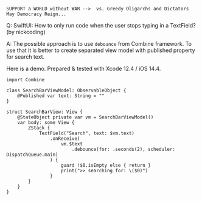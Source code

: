 ```
SUPPORT a WORLD without WAR -->  vs. Greedy Oligarchs and Dictators
May Democracy Reign... 
```

Q: SwiftUI: How to only run code when the user stops typing in a TextField? (by nickcoding)

A: The possible approach is to use `debounce` from Combine framework. To use that it is better to create separated view model with published property for search text.

Here is a demo. Prepared & tested with Xcode 12.4 / iOS 14.4.

```
import Combine

class SearchBarViewModel: ObservableObject {
    @Published var text: String = ""
}

struct SearchBarView: View {
    @StateObject private var vm = SearchBarViewModel()
    var body: some View {
        ZStack {
            TextField("Search", text: $vm.text)
                .onReceive(
                    vm.$text
                        .debounce(for: .seconds(2), scheduler: DispatchQueue.main)
                ) {
                    guard !$0.isEmpty else { return }
                    print(">> searching for: \($0)")
                }
        }
    }
}
```
